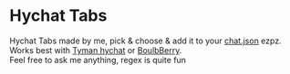 # Hychat Tabs

Hychat Tabs made by me, pick & choose & add it to your [chat.json](https://github.com/kwevin/Hychat-Tabs) ezpz.<br>
Works best with [Tyman hychat](https://github.com/TymanWasTaken/Hychat) or [BoulbBerry](https://github.com/Moulberry/Hychat).<br>
Feel free to ask me anything, regex is quite fun 
